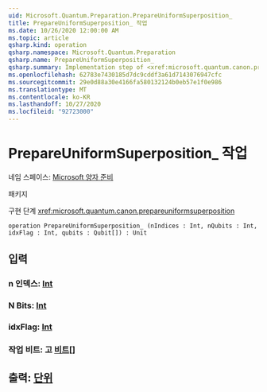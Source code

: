```yaml
---
uid: Microsoft.Quantum.Preparation.PrepareUniformSuperposition_
title: PrepareUniformSuperposition_ 작업
ms.date: 10/26/2020 12:00:00 AM
ms.topic: article
qsharp.kind: operation
qsharp.namespace: Microsoft.Quantum.Preparation
qsharp.name: PrepareUniformSuperposition_
qsharp.summary: Implementation step of <xref:microsoft.quantum.canon.prepareuniformsuperposition>
ms.openlocfilehash: 62783e7430185d7dc9cddf3a61d7143076947cfc
ms.sourcegitcommit: 29e0d88a30e4166fa580132124b0eb57e1f0e986
ms.translationtype: MT
ms.contentlocale: ko-KR
ms.lasthandoff: 10/27/2020
ms.locfileid: "92723000"
---
```

# <a name="prepareuniformsuperposition_-operation"></a>PrepareUniformSuperposition_ 작업

네임 스페이스: [Microsoft 양자 준비](xref:Microsoft.Quantum.Preparation)

패키지 [](https://nuget.org/packages/)


구현 단계 <xref:microsoft.quantum.canon.prepareuniformsuperposition>

```qsharp
operation PrepareUniformSuperposition_ (nIndices : Int, nQubits : Int, idxFlag : Int, qubits : Qubit[]) : Unit
```


## <a name="input"></a>입력

### <a name="nindices--int"></a>n 인덱스: [Int](xref:microsoft.quantum.lang-ref.int)




### <a name="nqubits--int"></a>N Bits: [Int](xref:microsoft.quantum.lang-ref.int)




### <a name="idxflag--int"></a>idxFlag: [Int](xref:microsoft.quantum.lang-ref.int)




### <a name="qubits--qubit"></a>작업 비트: 고 [비트](xref:microsoft.quantum.lang-ref.qubit)[]





## <a name="output--unit"></a>출력: [단위](xref:microsoft.quantum.lang-ref.unit)

